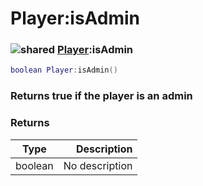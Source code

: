 # Player:isAdmin

### ![shared](../../home/player/.gitbook/assets/shared.png) [Player](../../home/player/home/Player/):isAdmin

```lua
boolean Player:isAdmin()
```

### Returns true if the player is an admin

### Returns

| Type    |    Description |
| ------- | -------------: |
| boolean | No description |
